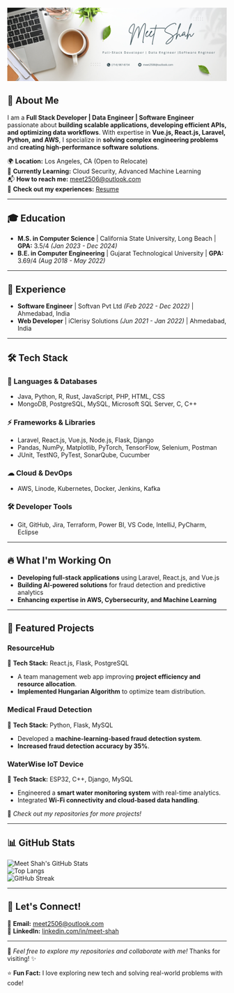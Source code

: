 

![Profile Banner](https://github.com/meets2506/meets2506/blob/main/Manager%20Marketing.jpg)

## 🚀 About Me  

I am a **Full Stack Developer | Data Engineer | Software Engineer** passionate about **building scalable applications, developing efficient APIs, and optimizing data workflows**. With expertise in **Vue.js, React.js, Laravel, Python, and AWS**, I specialize in **solving complex engineering problems** and **creating high-performance software solutions**.

🌍 **Location:** Los Angeles, CA (Open to Relocate)  
🌱 **Currently Learning:** Cloud Security, Advanced Machine Learning  
📬 **How to reach me:** [meet2506@outlook.com](mailto:meet2506@outlook.com)  
📄 **Check out my experiences:** [Resume](#)  

---

## 🎓 Education  

- **M.S. in Computer Science** | California State University, Long Beach | **GPA:** 3.5/4 *(Jan 2023 - Dec 2024)*  
- **B.E. in Computer Engineering** | Gujarat Technological University | **GPA:** 3.69/4 *(Aug 2018 - May 2022)*  

---

## 💼 Experience  

- **Software Engineer** | Softvan Pvt Ltd *(Feb 2022 - Dec 2022)* | Ahmedabad, India  
- **Web Developer** | iClerisy Solutions *(Jun 2021 - Jan 2022)* | Ahmedabad, India  

---

## 🛠 Tech Stack  

### 🚀 Languages & Databases  
- Java, Python, R, Rust, JavaScript, PHP, HTML, CSS  
- MongoDB, PostgreSQL, MySQL, Microsoft SQL Server, C, C++  

### ⚡ Frameworks & Libraries  
- Laravel, React.js, Vue.js, Node.js, Flask, Django  
- Pandas, NumPy, Matplotlib, PyTorch, TensorFlow, Selenium, Postman  
- JUnit, TestNG, PyTest, SonarQube, Cucumber  

### ☁ Cloud & DevOps  
- AWS, Linode, Kubernetes, Docker, Jenkins, Kafka  

### 🛠 Developer Tools  
- Git, GitHub, Jira, Terraform, Power BI, VS Code, IntelliJ, PyCharm, Eclipse  

---

## 🔥 What I'm Working On  

- **Developing full-stack applications** using Laravel, React.js, and Vue.js  
- **Building AI-powered solutions** for fraud detection and predictive analytics  
- **Enhancing expertise in AWS, Cybersecurity, and Machine Learning**  

---

## 📌 Featured Projects  

### **ResourceHub**  
🚀 **Tech Stack:** React.js, Flask, PostgreSQL  
- A team management web app improving **project efficiency and resource allocation**.  
- **Implemented Hungarian Algorithm** to optimize team distribution.  

### **Medical Fraud Detection**  
🚀 **Tech Stack:** Python, Flask, MySQL  
- Developed a **machine-learning-based fraud detection system**.  
- **Increased fraud detection accuracy by 35%**.  

### **WaterWise IoT Device**  
🚀 **Tech Stack:** ESP32, C++, Django, MySQL  
- Engineered a **smart water monitoring system** with real-time analytics.  
- Integrated **Wi-Fi connectivity and cloud-based data handling**.  

📌 *Check out my repositories for more projects!*  

---

## 📊 GitHub Stats  

![Meet Shah's GitHub Stats](https://github-readme-stats.vercel.app/api?username=meets2506&show_icons=true&theme=tokyonight)  
![Top Langs](https://github-readme-stats.vercel.app/api/top-langs/?username=meets2506&layout=compact&theme=tokyonight)  
![GitHub Streak](https://streak-stats.demolab.com/?user=meets2506&theme=tokyonight)  

---

## 🤝 Let's Connect!  

📧 **Email:** [meet2506@outlook.com](mailto:meet2506@outlook.com)  
🔗 **LinkedIn:** [linkedin.com/in/meet-shah](https://www.linkedin.com/in/meet-shah)  

---

🚀 *Feel free to explore my repositories and collaborate with me!* Thanks for visiting! ✨  


⭐ **Fun Fact:** I love exploring new tech and solving real-world problems with code!  
